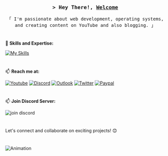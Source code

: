 <div align="center">
<h3>
<samp>&gt; Hey There!, <b><a target="_blank" href="https://nexoscreator.pro">Welcome</a></b>
</samp>
</h3>
<p>
<samp>「 I'm passionate about web development, operating systems, and creating content on YouTube and also blogging. 」</samp>
</p>
</div>

#
🚀 **Skills and Expertise:**

[![My Skills](https://skillicons.dev/icons?i=c,cpp,java,html,css,js,ts,nodejs,nuxtjs,vue,tailwind,azure,vercel,cloudflare,firebase,supabase,github,figma,git,md,unity)](https://nexoscreator.pro)
#
📫 **Reach me at:**

[![Youtube](https://img.shields.io/static/v1?message=Youtube&logo=youtube&label=&color=FF0000&logoColor=white&labelColor=&style=for-the-badge)](https://youtube.com/@nexoscreator)
[![Discord](https://img.shields.io/static/v1?message=Discord&logo=discord&label=&color=7289DA&logoColor=white&labelColor=&style=for-the-badge)](https://discord.gg/832187937675804683)
[![Outlook](https://img.shields.io/static/v1?message=Outlook&logo=microsoft-outlook&label=&color=0078D4&logoColor=white&labelColor=&style=for-the-badge)](mailto:contact@nexoscreator.pro)
[![Twitter](https://img.shields.io/static/v1?message=Twitter&logo=twitter&label=&color=1DA1F2&logoColor=white&labelColor=&style=for-the-badge)](https://twitter.com/nexoscreator)
[![Paypal](https://img.shields.io/static/v1?message=PayPal&logo=paypal&label=&color=00457C&logoColor=white&labelColor=&style=for-the-badge)](https://paypal.me/noscreator)
#
📫 **Join Discord Server:**

![join discord](http://invidget.switchblade.xyz/832187937675804683)
#

Let's connect and collaborate on exciting projects! 😊
#
![Animation](https://raw.githubusercontent.com/noscreator/noscreator/output/snake.svg)
###

